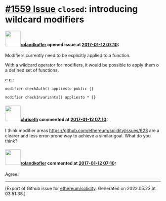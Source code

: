 # [\#1559 Issue](https://github.com/ethereum/solidity/issues/1559) `closed`: introducing wildcard modifiers

#### <img src="https://avatars.githubusercontent.com/u/979444?v=4" width="50">[rolandkofler](https://github.com/rolandkofler) opened issue at [2017-01-12 07:10](https://github.com/ethereum/solidity/issues/1559):

Modifiers currently need to be explicitly applied to a function.

With a wildcard operator for modifiers, it would be possible to apply them o a defined set of functions.

e.g.:

`modifier checkAuth() appliesto public {}`

`modifier checkInvariants() appliesto * {}`


#### <img src="https://avatars.githubusercontent.com/u/9073706?v=4" width="50">[chriseth](https://github.com/chriseth) commented at [2017-01-12 07:10](https://github.com/ethereum/solidity/issues/1559#issuecomment-272129830):

I think modifier areas https://github.com/ethereum/solidity/issues/623 are a clearer and less error-prone way to achieve a similar goal. What do you think?

#### <img src="https://avatars.githubusercontent.com/u/979444?v=4" width="50">[rolandkofler](https://github.com/rolandkofler) commented at [2017-01-12 07:10](https://github.com/ethereum/solidity/issues/1559#issuecomment-272133164):

Agree!


-------------------------------------------------------------------------------



[Export of Github issue for [ethereum/solidity](https://github.com/ethereum/solidity). Generated on 2022.05.23 at 03:51:38.]
